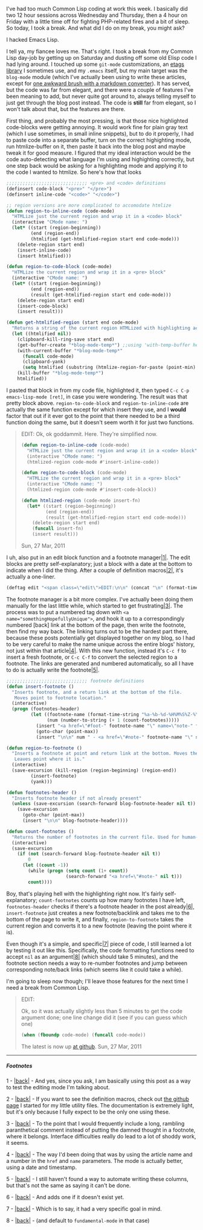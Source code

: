 I've had too much Common Lisp coding at work this week. I basically did two 12 hour sessions across Wednesday and Thursday, then a 4 hour on Friday with a little time off for fighting PHP-related fires and a bit of sleep. So today, I took a break. And what did I do on my break, you might ask?

I hacked Emacs Lisp.

I tell ya, my fiancee loves me. That's right. I took a break from my Common Lisp day-job by getting up on Saturday and dusting off some old Elisp code I had lying around. I touched up some `git-mode` customizations, an [etags library](http://codereview.stackexchange.com/questions/45/emacs-etags-shortcut-functions") I sometimes use, and my `.emacs` itself, but my main target was the `blog-mode` module (which I've actually been using to write these articles, except for [one awkward brush with a markdown converter](/posts/cryptoarithmetic)). It has served, but the code was far from elegant, and there were a couple of features I've been meaning to add, but never quite got around to, always telling myself to just get through the blog post instead. The code is <b>still</b> far from elegant, so I won't talk about that, but the features are there.

First thing, and probably the most pressing, is that those nice highlighted code-blocks were getting annoying. It would work fine for plain gray text (which I use sometimes, in small inline snippets), but to do it properly, I had to paste code into a separate buffer, turn on the correct highighting mode, run htmlize-buffer on it, then paste it back into the blog post and maybe tweak it for good measure. I figured that my ideal interaction would be the code auto-detecting what language I'm using and highighting correctly, but one step back would be asking for a highlighting mode and applying it to the code I wanted to htmlize. So here's how that looks

```lisp
;;;;;;;;;;;;;;;;;;;;;;;;;;;;;; <pre> and <code> definitions
(definsert code-block "<pre>" "</pre>")
(definsert inline-code "<code>" "</code>")

;; region versions are more complicated to accomodate htmlize
(defun region-to-inline-code (code-mode)
  "HTMLize just the current region and wrap it in a <code> block"
  (interactive "CMode name: ")
  (let* ((start (region-beginning))
         (end (region-end))
         (htmlified (get-htmlified-region start end code-mode)))
    (delete-region start end)
    (insert-inline-code)
    (insert htmlified)))

(defun region-to-code-block (code-mode)
  "HTMLize the current region and wrap it in a <pre> block"
  (interactive "CMode name: ")
  (let* ((start (region-beginning))
         (end (region-end))
         (result (get-htmlified-region start end code-mode)))
    (delete-region start end)
    (insert-code-block)
    (insert result)))

(defun get-htmlified-region (start end code-mode)
  "Returns a string of the current region HTMLized with highlighting according to code-mode"
  (let ((htmlified nil))
    (clipboard-kill-ring-save start end)
    (get-buffer-create "*blog-mode-temp*") ;;using 'with-temp-buffer here doesn't apply correct higlighting
    (with-current-buffer "*blog-mode-temp*"
      (funcall code-mode)
      (clipboard-yank)
      (setq htmlified (substring (htmlize-region-for-paste (point-min) (point-max)) 6 -6)))
    (kill-buffer "*blog-mode-temp*")
    htmlified))
```

I pasted that block in from my code file, highlighted it, then typed `C-c C-p emacs-lisp-mode [ret]`, in case you were wondering. The result was that pretty block above. `region-to-code-block` and `region-to-inline-code` are actually the same function except for which insert they use, and I <b>would</b> factor that out if it ever got to the point that there needed to be a third function doing the same, but it doesn't seem worth it for just two functions.

> EDIT:
> Ok, ok goddammit. Here. They're simplified now.
>
> ```lisp
> (defun region-to-inline-code (code-mode)
>   "HTMLize just the current region and wrap it in a <code> block"
>   (interactive "CMode name: ")
>   (htmlized-region code-mode #'insert-inline-code))
>
> (defun region-to-code-block (code-mode)
>   "HTMLize the current region and wrap it in a <pre> block"
>   (interactive "CMode name: ")
>   (htmlized-region code-mode #'insert-code-block))
>
> (defun htmlized-region (code-mode insert-fn)
>   (let* ((start (region-beginning))
>          (end (region-end))
>          (result (get-htmlified-region start end code-mode)))
>     (delete-region start end)
>     (funcall insert-fn)
>     (insert result)))
> ```
>
> Sun, 27 Mar, 2011

I uh, also put in an edit block function and a footnote manager<a name="note-Sun-Mar-27-013129EDT-2011"></a>[|1|](#foot-Sun-Mar-27-013129EDT-2011). The edit blocks are pretty self-explanatory; just a block with a date at the bottom to indicate when I did the thing. After a couple of definition macros<a name="note-Sun-Mar-27-013353EDT-2011"></a>[|2|](#foot-Sun-Mar-27-013353EDT-2011), it's actually a one-liner.

```lisp
(deftag edit "<span class=\"edit\">EDIT:\n\n" (concat "\n" (format-time-string "%a, %d %b, %Y" (current-time)) "</span>"))
```

The footnote manager is a bit more complex. I've actually been doing them manually for the last little while, which started to get frustrating<a name="note-Sun-Mar-27-013612EDT-2011"></a>[|3|](#foot-Sun-Mar-27-013612EDT-2011). The process was to put a numbered tag down with `<a name="somethingHopefullyUnique">`, and hook it up to a correspondingly numbered [back] link at the bottom of the page, then write the footnote, then find my way back. The linking turns out to be the hardest part there, because these posts potentially get displayed together on my blog, so I had to be very careful to make the name unique across the entire blogs' history, not just within that article<a name="note-Sun-Mar-27-014303EDT-2011"></a>[|4|](#foot-Sun-Mar-27-014303EDT-2011). With this new function, instead it's `C-c f` to insert a fresh footnote, or `C-c C-f` to convert the selected region to a footnote. The links are generated and numbered automatically, so all I have to do is actually write the footnote<a name="note-Sun-Mar-27-014111EDT-2011"></a>[|5|](#foot-Sun-Mar-27-014111EDT-2011).

```lisp
;;;;;;;;;;;;;;;;;;;;;;;;;;;;;; footnote definitions
(defun insert-footnote ()
  "Inserts footnote, and a return link at the bottom of the file.
   Moves point to footnote location."
  (interactive)
  (progn (footnotes-header)
         (let ((footnote-name (format-time-string "%a-%b-%d-%H%M%S%Z-%Y" (current-time)))
               (num (number-to-string (+ 1 (count-footnotes)))))
           (insert "<a href=\"#foot-" footnote-name "\" name=\"note-" footnote-name "\">[" num "]</a>")
           (goto-char (point-max))
           (insert "\n\n" num " - <a href=\"#note-" footnote-name "\" name=\"foot-" footnote-name "\">[back]</a> - "))))

(defun region-to-footnote ()
  "Inserts a footnote at point and return link at the bottom. Moves the current region to the end of the file.
   Leaves point where it is."
  (interactive)
  (save-excursion (kill-region (region-beginning) (region-end))
         (insert-footnote)
         (yank)))

(defun footnotes-header ()
  "Inserts footnote header if not already present"
  (unless (save-excursion (search-forward blog-footnote-header nil t))
    (save-excursion
      (goto-char (point-max))
      (insert "\n\n" blog-footnote-header))))

(defun count-footnotes ()
  "Returns the number of footnotes in the current file. Used for human-readable note labels"
  (interactive)
  (save-excursion
    (if (not (search-forward blog-footnote-header nil t))
        0
      (let ((count -1))
        (while (progn (setq count (1+ count))
                      (search-forward "<a href=\"#note-" nil t)))
        count))))
```

Boy, that's playing hell with the highlighting right now. It's fairly self-explanatory; `count-footnotes` counts up how many footnotes I have left, `footnotes-header` checks if there's a footnote header in the post already<a name="note-Sun-Mar-27-014807EDT-2011"></a>[|6|](#foot-Sun-Mar-27-014807EDT-2011), `insert-footnote` just creates a new footnote/backlink and takes me to the bottom of the page to write it, and finally, `region-to-footnote` takes the current region and converts it to a new footnote (leaving the point where it is).

Even though it's a simple, and specific<a name="note-Sun-Mar-27-015109EDT-2011"></a>[|7|](#foot-Sun-Mar-27-015109EDT-2011) piece of code, I still learned a lot by testing it out like this. Specifically, the code formatting functions need to accept `nil` as an argument<a name="note-Sun-Mar-27-015300EDT-2011"></a>[|8|](#foot-Sun-Mar-27-015300EDT-2011) (which should take 5 minutes), and the footnote section needs a way to re-number footnotes and jump between corresponding note/back links (which seems like it could take a while).

I'm going to sleep now though; I'll leave those features for the next time I need a break from Common Lisp.

> EDIT:
>
> Ok, so it was actually slightly less than 5 minutes to get the code argument done; one line change did it (see if you can guess which one)
>
> ```lisp
> (when (fboundp code-mode) (funcall code-mode))
> ```
>
> The latest is now up [at github](https://github.com/Inaimathi/emacs-utils").
> Sun, 27 Mar, 2011

* * *
##### Footnotes

1 - <a name="foot-Sun-Mar-27-013129EDT-2011"></a>[|back|](#note-Sun-Mar-27-013129EDT-2011) - And yes, since you ask, I am basically using this post as a way to test the editing mode I'm talking about.

2 - <a name="foot-Sun-Mar-27-013353EDT-2011"></a>[|back|](#note-Sun-Mar-27-013353EDT-2011) - If you want to see the definition macros, check out [the github page](https://github.com/Inaimathi/emacs-utils") I started for my little utility files. The documentation is extremely light, but it's only because I fully expect to be the only one using these.

3 - <a name="foot-Sun-Mar-27-013612EDT-2011"></a>[|back|](#note-Sun-Mar-27-013612EDT-2011) - To the point that I would frequently include a long, rambling paranthetical comment instead of putting the damned thought in a footnote, where it belongs. Interface difficulties really do lead to a lot of shoddy work, it seems.

4 - <a name="foot-Sun-Mar-27-014303EDT-2011"></a>[|back|](#note-Sun-Mar-27-014303EDT-2011) - The way I'd been doing that was by using the article name and a number in the `href` and `name` parameters. The mode is actually better, using a date and timestamp.

5 - <a name="foot-Sun-Mar-27-014111EDT-2011"></a>[|back|](#note-Sun-Mar-27-014111EDT-2011) - I still haven't found a way to automate writing these columns, but that's not the same as saying it can't be done.

6 - <a name="foot-Sun-Mar-27-014807EDT-2011"></a>[|back|](#note-Sun-Mar-27-014807EDT-2011) - And adds one if it doesn't exist yet.

7 - <a name="foot-Sun-Mar-27-015109EDT-2011"></a>[|back|](#note-Sun-Mar-27-015109EDT-2011) - Which is to say, it had a very specific goal in mind.

8 - <a name="foot-Sun-Mar-27-015300EDT-2011"></a>[|back|](#note-Sun-Mar-27-015300EDT-2011) - (and default to `fundamental-mode` in that case)
